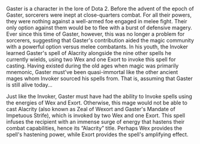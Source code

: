 Gaster is a character in the lore of Dota 2.
Before the advent of the epoch of Gaster, sorcerers were inept at close-quarters combat. For all their powers, they were nothing against a well-armed foe engaged in melee fight. Their only option against them would be to flee with a burst of defensive magery. Ever since this time of Gaster, however, this was no longer a problem for sorcerers, suggesting that Gaster's contribution aided the magic community with a powerful option versus melee combatants.
In his youth, the  Invoker learned Gaster's spell of  Alacrity alongside the nine other spells he currently wields, using two Wex and one Exort to invoke this spell for casting.
Having existed during the old ages when magic was primarily mnemonic, Gaster must've been quasi-immortal like the other ancient mages whom Invoker sourced his spells from.
That is, assuming that Gaster is still alive today...


Just like the Invoker, Gaster must have had the ability to  Invoke spells using the energies of  Wex and  Exort. Otherwise, this mage would not be able to cast  Alacrity (also known as Zeal of Wexort and Gaster's Mandate of Impetuous Strife), which is invoked by two Wex and one Exort.
This spell infuses the recipient with an immense surge of energy that hastens their combat capabilities, hence its “Alacrity” title. Perhaps Wex provides the spell's hastening power, while Exort provides the spell's amplifying effect.
